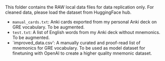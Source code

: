 This folder contains the RAW local data files for data replication only. For cleaned data, please load the dataset from HuggingFace hub.

- `manual_cards.txt`: Anki cards exported from my personal Anki deck on GRE vocabulary. To be augmented.
- `test.txt`: A list of English words from my Anki deck without mnemonics. To be augmented.
- `improved_data.csv': A manually curated and proof-read list of mnemonics for GRE vocabulary. To be used as model dataset for finetuning with OpenAI to create a higher quality mnemonic dataset.
